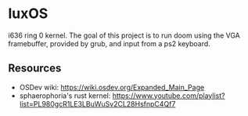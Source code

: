 # luxOS
i636 ring 0 kernel. The goal of this project is to run doom using the VGA framebuffer, provided by grub, and input from a ps2 keyboard.

## Resources
- OSDev wiki: https://wiki.osdev.org/Expanded_Main_Page
- sphaerophoria's rust kernel: https://www.youtube.com/playlist?list=PL980gcR1LE3LBuWuSv2CL28HsfnpC4Qf7

